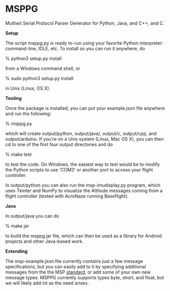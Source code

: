 # MSPPG
Multiwii Serial Protocol Parser Generator for Python, Java, and C++, and C.

<b>Setup</b>

The script msppg.py is ready to-run using your favorite Python interpreter: command-line, IDLE, etc.  To install so you can run it anywhere, do

% python3 setup.py install

from a Windows command shell, or

% sudo python3 setup.py install

in Unix (Linux, OS X).

<b>Testing</b>

Once the package is installed, you can put your example.json file anywhere and run the following:

% msppg.py

which will create output/python, output/java/, output/c, output/cpp, and output/arduino. If you're on a Unix system
(Linux, Mac OS X), you can then cd to one of the first four output directories and do

% make test

to test the code.  On Windows, the easiest way to test would be to modify the Python scripts to use 'COM3' or
another port to access your flight controller.

In output/python you can also run the msp-imudisplay.py program, which uses Tkinter and NumPy to visualize the Attitude messages coming from a flight controller (tested with AcroNaze running Baseflight).  

<b>Java</b>

In output/java you can do

% make jar

to build the msppg.jar file, which can then be used as a library for Android projects and other Java-based work.

<b>Extending</b>

The msp-example.json file currently contains just a few message specifications,
but you can easily add to it by specifying additional messages from the the MSP
[standard](http://www.multiwii.com/wiki/index.php?title=Multiwii_Serial_Protocol),
or add some of your own new message types.  MSPPG currently supports types
byte, short, and float, but we will likely add int as the need arises.
